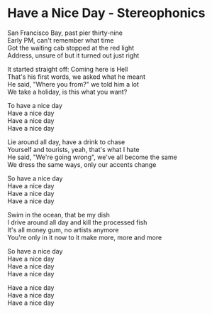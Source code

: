# Have a Nice Day - Stereophonics

San Francisco Bay, past pier thirty-nine\
Early PM, can't remember what time\
Got the waiting cab stopped at the red light\
Address, unsure of but it turned out just right

It started straight off: Coming here is Hell\
That's his first words, we asked what he meant\
He said, "Where you from?" we told him a lot\
We take a holiday, is this what you want?

To have a nice day\
Have a nice day\
Have a nice day\
Have a nice day

Lie around all day, have a drink to chase\
Yourself and tourists, yeah, that's what I hate\
He said, "We're going wrong", we've all become the same\
We dress the same ways, only our accents change

So have a nice day\
Have a nice day\
Have a nice day\
Have a nice day

Swim in the ocean, that be my dish\
I drive around all day and kill the processed fish\
It's all money gum, no artists anymore\
You're only in it now to it make more, more and more

So have a nice day\
Have a nice day\
Have a nice day\
Have a nice day

Have a nice day\
Have a nice day\
Have a nice day